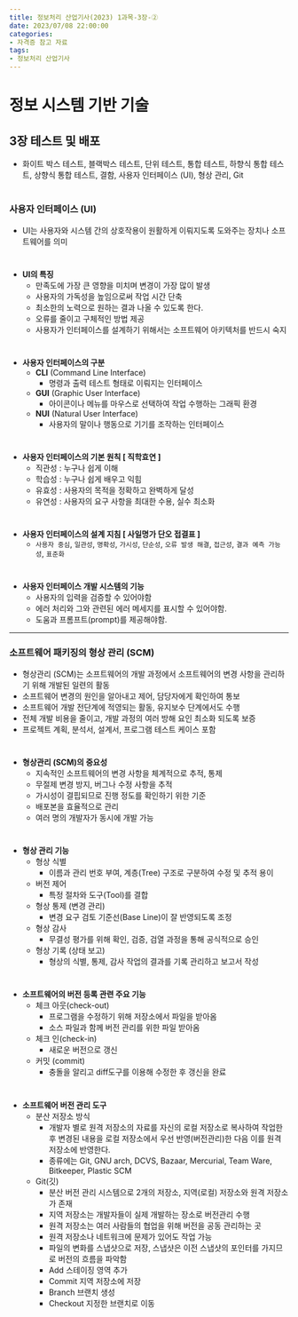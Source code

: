 ```yaml
---
title: 정보처리 산업기사(2023) 1과목-3장-②
date: 2023/07/08 22:00:00
categories:
- 자격증 참고 자료
tags:
- 정보처리 산업기사
---
```


# 정보 시스템 기반 기술

## 3장 테스트 및 배포

- 화이트 박스 테스트, 블랙박스 테스트, 단위 테스트, 통합 테스트, 하향식 통합 테스트, 상향식 통합 테스트, 결함, 사용자 인터페이스 (UI), 형상 관리, Git
#
### 사용자 인터페이스 (UI)
- UI는 사용자와 시스템 간의 상호작용이 원활하게 이뤄지도록 도와주는 장치나 소프트웨어를 의미
#
- **UI의 특징**
    - 만족도에 가장 큰 영향을 미치며 변경이 가장 많이 발생
    - 사용자의 가독성을 높임으로써 작업 시간 단축
    - 최소한의 노력으로 원하는 결과 나올 수 있도록 한다.
    - 오류를 줄이고 구체적인 방법 제공
    - 사용자가 인터페이스를 설계하기 위해서는 소프트웨어 아키텍처를 반드시 숙지
#
- **사용자 인터페이스의 구분**
    - **CLI** (Command Line Interface)
        - 명령과 출력 테스트 형태로 이뤄지는 인터페이스
    - **GUI** (Graphic User Interface)
        - 아이콘이나 메뉴를 마우스로 선택하여 작업 수행하는 그래픽 환경
    - **NUI** (Natural User Interface)
        - 사용자의 말이나 행동으로 기기를 조작하는 인터페이스
#
- **사용자 인터페이스의 기본 원칙 [ 직학효연 ]**
    - 직관성 : 누구나 쉽게 이해
    - 학습성 : 누구나 쉽게 배우고 익힘
    - 유효성 : 사용자의 목적을 정확하고 완벽하게 달성
    - 유연성 : 사용자의 요구 사항을 최대한 수용, 실수 최소화
#
- **사용자 인터페이스의 설계 지침 [ 사일명가 단오 접결표 ]**
    - `사용자 중심`, `일관성`, `명확성`, `가시성`, `단순성`, `오류 발생 해결`, `접근성`, `결과 예측 가능성`, `표준화`
#
- **사용자 인터페이스 개발 시스템의 기능**
    - 사용자의 입력을 검증할 수 있어야함
    - 에러 처리와 그와 관련된 에러 메세지를 표시할 수 있어야함.
    - 도움과 프롬프트(prompt)를 제공해야함.

---
### 소프트웨어 패키징의 형상 관리 (SCM)
- 형상관리 (SCM)는 소프트웨어의 개발 과정에서 소프트웨어의 변경 사항을 관리하기 위해 개발된 일련의 활동
- 소프트웨어 변경의 원인을 알아내고 제어, 담당자에게 확인하여 통보
- 소프트웨어 개발 전단계에 적영되는 활동, 유지보수 단계에서도 수행
- 전체 개발 비용을 줄이고, 개발 과정의 여러 방해 요인 최소화 되도록 보증
- 프로젝트 계획, 분석서, 설계서, 프로그램 테스트 케이스 포함
#
- **형상관리 (SCM)의 중요성**
    - 지속적인 소프트웨어의 변경 사항을 체계적으로 추적, 통제
    - 무절제 변경 방지, 버그나 수정 사항을 추적
    - 가시성이 결핍되므로 진행 정도를 확인하기 위한 기준
    - 배포본을 효율적으로 관리
    - 여러 명의 개발자가 동시에 개발 가능
#
- **형상 관리 기능**
    - 형상 식별
        - 이름과 관리 번호 부여, 계층(Tree) 구조로 구분하여 수정 및 추적 용이
    - 버전 제어
        - 특정 절차와 도구(Tool)를 결합
    - 형상 통제 (변경 관리)
        - 변경 요구 검토 기준선(Base Line)이 잘 반영되도록 조정
    - 형상 감사
        - 무결성 평가를 위해 확인, 검증, 검열 과정을 통해 공식적으로 승인
    - 형상 기록 (상태 보고)
        - 형상의 식별, 통제, 감사 작업의 결과를 기록 관리하고 보고서 작성
#
- **소프트웨어의 버전 등록 관련 주요 기능**
    - 체크 아웃(check-out)
        - 프로그램을 수정하기 위해 저장소에서 파일을 받아옴
        - 소스 파일과 함께 버전 관리를 위한 파일 받아옴
    - 체크 인(check-in)
        - 새로운 버전으로 갱신
    - 커밋 (commit)
        - 충돌을 알리고 diff도구를 이용해 수정한 후 갱신을 완료
#
- **소프트웨어 버전 관리 도구**
    - 분산 저장소 방식
        - 개발자 별로 원격 저장소의 자료를 자신의 로컬 저장소로 복사하여 작업한 후 변경된 내용을 로컬 저장소에서 우선 반영(버전관리)한 다음 이를 원격 저장소에 반영한다.
        - 종류에는 Git, GNU arch, DCVS, Bazaar, Mercurial, Team Ware, Bitkeeper, Plastic SCM
    - Git(깃)
        - 분산 버전 관리 시스템으로 2개의 저장소, 지역(로컬) 저장소와 원격 저장소가 존재
        - 지역 저장소는 개발자들이 실제 개발하는 장소로 버전관리 수행
        - 원격 저장소는 여러 사람들의 협업을 위해 버전을 공동 관리하는 곳
        - 원격 저장소나 네트워크에 문제가 있어도 작업 가능
        - 파일의 변화를 스냅샷으로 저장, 스냅샷은 이전 스냅샷의 포인터를 가지므로 버전의 흐름을 파악함
        - Add 스테이징 영역 추가
        - Commit 지역 저장소에 저장
        - Branch 브랜치 생성
        - Checkout 지정한 브랜치로 이동